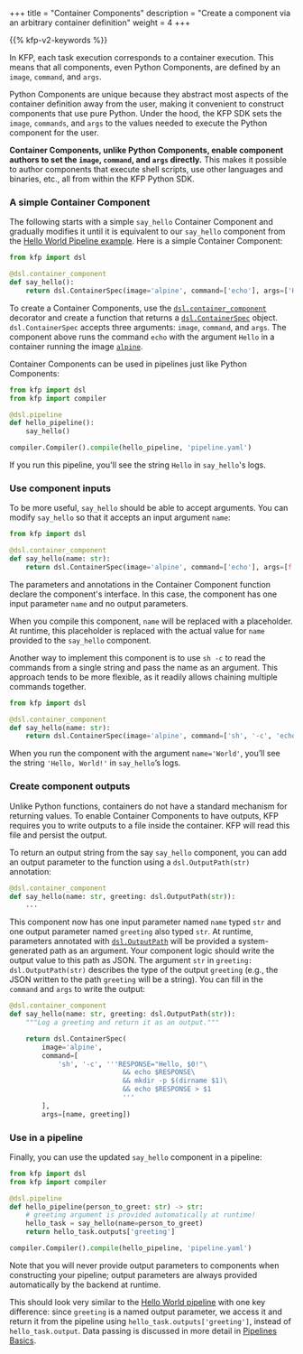 +++
title = "Container Components"
description = "Create a component via an arbitrary container definition"
weight = 4
+++

{{% kfp-v2-keywords %}}

In KFP, each task execution corresponds to a container execution. This means that all components, even Python Components, are defined by an `image`, `command`, and `args`.

Python Components are unique because they abstract most aspects of the container definition away from the user, making it convenient to construct components that use pure Python. Under the hood, the KFP SDK sets the `image`, `commands`, and `args` to the values needed to execute the Python component for the user.

**Container Components, unlike Python Components, enable component authors to set the `image`, `command`, and `args` directly.** This makes it possible to author components that execute shell scripts, use other languages and binaries, etc., all from within the KFP Python SDK.

### A simple Container Component

The following starts with a simple `say_hello` Container Component and gradually modifies it until it is equivalent to our `say_hello` component from the [Hello World Pipeline example][hello-world-pipeline]. Here is a simple Container Component:

```python
from kfp import dsl

@dsl.container_component
def say_hello():
    return dsl.ContainerSpec(image='alpine', command=['echo'], args=['Hello'])
```

To create a Container Components, use the [`dsl.container_component`][dsl-container-component] decorator and create a function that returns a [`dsl.ContainerSpec`][dsl-containerspec] object. `dsl.ContainerSpec` accepts three arguments: `image`, `command`, and `args`. The component above runs the command `echo` with the argument `Hello` in a container running the image [`alpine`][alpine].

Container Components can be used in pipelines just like Python Components:

```python
from kfp import dsl
from kfp import compiler

@dsl.pipeline
def hello_pipeline():
    say_hello()

compiler.Compiler().compile(hello_pipeline, 'pipeline.yaml')
```

If you run this pipeline, you'll see the string `Hello` in `say_hello`'s logs.

### Use component inputs

To be more useful, `say_hello` should be able to accept arguments. You can modify `say_hello` so that it accepts an input argument `name`:

```python
from kfp import dsl

@dsl.container_component
def say_hello(name: str):
    return dsl.ContainerSpec(image='alpine', command=['echo'], args=[f'Hello, {name}!'])
```

The parameters and annotations in the Container Component function declare the component's interface. In this case, the component has one input parameter `name` and no output parameters.

When you compile this component, `name` will be replaced with a placeholder. At runtime, this placeholder is replaced with the actual value for `name` provided to the `say_hello` component.

Another way to implement this component is to use `sh -c` to read the commands from a single string and pass the name as an argument. This approach tends to be more flexible, as it readily allows chaining multiple commands together.

```python
from kfp import dsl

@dsl.container_component
def say_hello(name: str):
    return dsl.ContainerSpec(image='alpine', command=['sh', '-c', 'echo Hello, $0!'], args=[name])
```

When you run the component with the argument `name='World'`, you’ll see the string `'Hello, World!'` in `say_hello`’s logs.

### Create component outputs

Unlike Python functions, containers do not have a standard mechanism for returning values. To enable Container Components to have outputs, KFP requires you to write outputs to a file inside the container. KFP will read this file and persist the output.

To return an output string from the say `say_hello` component, you can add an output parameter to the function using a `dsl.OutputPath(str)` annotation:

```python
@dsl.container_component
def say_hello(name: str, greeting: dsl.OutputPath(str)):
    ...
```

This component now has one input parameter named `name` typed `str` and one output parameter named `greeting` also typed `str`. At runtime, parameters annotated with [`dsl.OutputPath`][dsl-outputpath] will be provided a system-generated path as an argument. Your component logic should write the output value to this path as JSON. The argument `str` in `greeting: dsl.OutputPath(str)` describes the type of the output `greeting` (e.g., the JSON written to the path `greeting` will be a string). You can fill in the `command` and `args` to write the output:

```python
@dsl.container_component
def say_hello(name: str, greeting: dsl.OutputPath(str)):
    """Log a greeting and return it as an output."""

    return dsl.ContainerSpec(
        image='alpine',
        command=[
            'sh', '-c', '''RESPONSE="Hello, $0!"\
                            && echo $RESPONSE\
                            && mkdir -p $(dirname $1)\
                            && echo $RESPONSE > $1
                            '''
        ],
        args=[name, greeting])
```

### Use in a pipeline

Finally, you can use the updated `say_hello` component in a pipeline:

```python
from kfp import dsl
from kfp import compiler

@dsl.pipeline
def hello_pipeline(person_to_greet: str) -> str:
    # greeting argument is provided automatically at runtime!
    hello_task = say_hello(name=person_to_greet)
    return hello_task.outputs['greeting']

compiler.Compiler().compile(hello_pipeline, 'pipeline.yaml')
```

Note that you will never provide output parameters to components when constructing your pipeline; output parameters are always provided automatically by the backend at runtime.

This should look very similar to the [Hello World pipeline][hello-world-pipeline] with one key difference: since `greeting` is a named output parameter, we access it and return it from the pipeline using `hello_task.outputs['greeting']`, instead of `hello_task.output`. Data passing is discussed in more detail in [Pipelines Basics][pipeline-basics].

[hello-world-pipeline]: /docs/components/pipelines/v2/hello-world
[pipeline-basics]: /docs/components/pipelines/v2/pipelines/pipeline-basics
[alpine]: https://hub.docker.com/_/alpine
[dsl-outputpath]: https://kubeflow-pipelines.readthedocs.io/en/latest/source/dsl.html#kfp.dsl.OutputPath
[dsl-container-component]: https://kubeflow-pipelines.readthedocs.io/en/latest/source/dsl.html#kfp.dsl.container_component
[dsl-containerspec]: https://kubeflow-pipelines.readthedocs.io/en/latest/source/dsl.html#kfp.dsl.ContainerSpec
